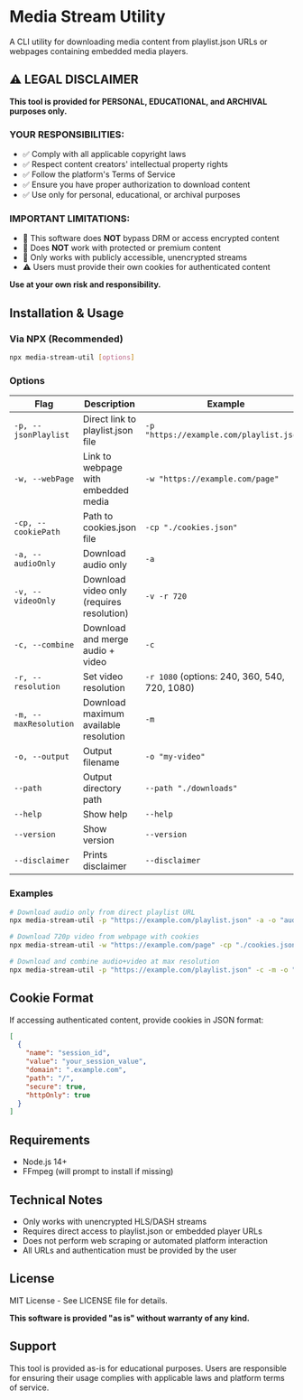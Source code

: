 # Media Stream Utility

A CLI utility for downloading media content from playlist.json URLs or webpages containing embedded media players.

## ⚠️ LEGAL DISCLAIMER

**This tool is provided for PERSONAL, EDUCATIONAL, and ARCHIVAL purposes only.**

### YOUR RESPONSIBILITIES:

- ✅ Comply with all applicable copyright laws
- ✅ Respect content creators' intellectual property rights
- ✅ Follow the platform's Terms of Service
- ✅ Ensure you have proper authorization to download content
- ✅ Use only for personal, educational, or archival purposes

### IMPORTANT LIMITATIONS:

- 🚫 This software does **NOT** bypass DRM or access encrypted content
- 🚫 Does **NOT** work with protected or premium content
- 🚫 Only works with publicly accessible, unencrypted streams
- ⚠️ Users must provide their own cookies for authenticated content

**Use at your own risk and responsibility.**

## Installation & Usage

### Via NPX (Recommended)

```bash
npx media-stream-util [options]
```

### Options

| Flag                  | Description                               | Example                                       |
| --------------------- | ----------------------------------------- | --------------------------------------------- |
| `-p, --jsonPlaylist`  | Direct link to playlist.json file         | `-p "https://example.com/playlist.json"`      |
| `-w, --webPage`       | Link to webpage with embedded media       | `-w "https://example.com/page"`               |
| `-cp, --cookiePath`   | Path to cookies.json file                 | `-cp "./cookies.json"`                        |
| `-a, --audioOnly`     | Download audio only                       | `-a`                                          |
| `-v, --videoOnly`     | Download video only (requires resolution) | `-v -r 720`                                   |
| `-c, --combine`       | Download and merge audio + video          | `-c`                                          |
| `-r, --resolution`    | Set video resolution                      | `-r 1080` (options: 240, 360, 540, 720, 1080) |
| `-m, --maxResolution` | Download maximum available resolution     | `-m`                                          |
| `-o, --output`        | Output filename                           | `-o "my-video"`                               |
| `--path`              | Output directory path                     | `--path "./downloads"`                        |
| `--help`              | Show help                                 | `--help`                                      |
| `--version`           | Show version                              | `--version`                                   |
| `--disclaimer`        | Prints disclaimer                         | `--disclaimer`                                |

### Examples

```bash
# Download audio only from direct playlist URL
npx media-stream-util -p "https://example.com/playlist.json" -a -o "audio-file"

# Download 720p video from webpage with cookies
npx media-stream-util -w "https://example.com/page" -cp "./cookies.json" -v -r 720 -o "video-file"

# Download and combine audio+video at max resolution
npx media-stream-util -p "https://example.com/playlist.json" -c -m -o "combined-file"
```

## Cookie Format

If accessing authenticated content, provide cookies in JSON format:

```json
[
  {
    "name": "session_id",
    "value": "your_session_value",
    "domain": ".example.com",
    "path": "/",
    "secure": true,
    "httpOnly": true
  }
]
```

## Requirements

- Node.js 14+
- FFmpeg (will prompt to install if missing)

## Technical Notes

- Only works with unencrypted HLS/DASH streams
- Requires direct access to playlist.json or embedded player URLs
- Does not perform web scraping or automated platform interaction
- All URLs and authentication must be provided by the user

## License

MIT License - See LICENSE file for details.

**This software is provided "as is" without warranty of any kind.**

## Support

This tool is provided as-is for educational purposes. Users are responsible for ensuring their usage complies with applicable laws and platform terms of service.
